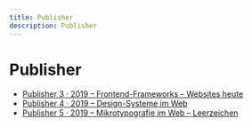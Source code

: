 ```yaml
---
title: Publisher
description: Publisher
---
```


# Publisher
* [Publisher 3 · 2019 – Frontend-Frameworks – Websites heute](./frontend-frameworks/)
* [Publisher 4 · 2019 – Design-Systeme im Web](./design-systems/)
* [Publisher 5 · 2019 – Mikrotypografie im Web – Leerzeichen](./spaces/)
